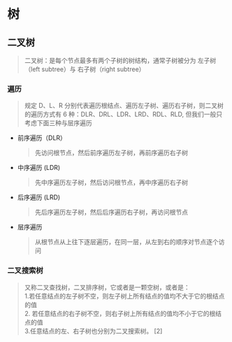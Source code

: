 # 树
## 二叉树
> 二叉树：是每个节点最多有两个子树的树结构，通常子树被分为 左子树（left subtree）与 右子树（right subtree）

### 遍历
> 规定 D、L、R 分别代表遍历根结点、遍历左子树、遍历右子树，则二叉树的遍历方式有 6 种：DLR、DRL、LDR、LRD、RDL、RLD, 但我们一般只考虑下面三种与层序遍历
+ 前序遍历（DLR）
  > 先访问根节点，然后前序遍历左子树，再前序遍历右子树
+ 中序遍历 (LDR)
  > 先中序遍历左子树，然后访问根节点，再中序遍历右子树
+ 后序遍历 (LRD)
  > 先后序遍历左子树，然后后序遍历右子树，再访问根节点
+ 层序遍历
  > 从根节点从上往下逐层遍历，在同一层，从左到右的顺序对节点逐个访问
  > 

### 二叉搜索树
> 又称二叉查找树，二叉排序树，它或者是一颗空树，或者是：
> <br>1.若任意结点的左子树不空，则左子树上所有结点的值均不大于它的根结点的值 
> <br> 2. 若任意结点的右子树不空，则右子树上所有结点的值均不小于它的根结点的值
<br>3.任意结点的左、右子树也分别为二叉搜索树。 [2] 